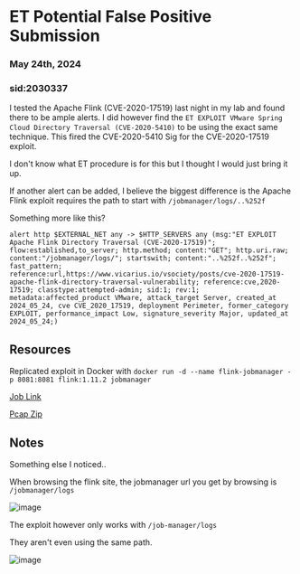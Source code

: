 # ET Potential False Positive Submission
### May 24th, 2024
### sid:2030337

I tested the Apache Flink (CVE-2020-17519) last night in my lab and found there to be ample alerts. I did however find the `ET EXPLOIT VMware Spring Cloud Directory Traversal (CVE-2020-5410)` to be using the exact same technique. This fired the CVE-2020-5410 Sig for the CVE-2020-17519 exploit.

I don't know what ET procedure is for this but I thought I would just bring it up.

If another alert can be added, I believe the biggest difference is the Apache Flink exploit requires the path to start with `/jobmanager/logs/..%252f`

Something more like this?

```alert http $EXTERNAL_NET any -> $HTTP_SERVERS any (msg:"ET EXPLOIT Apache Flink Directory Traversal (CVE-2020-17519)"; flow:established,to_server; http.method; content:"GET"; http.uri.raw; content:"/jobmanager/logs/"; startswith; content:"..%252f..%252f"; fast_pattern; reference:url,https://www.vicarius.io/vsociety/posts/cve-2020-17519-apache-flink-directory-traversal-vulnerability; reference:cve,2020-17519; classtype:attempted-admin; sid:1; rev:1; metadata:affected_product VMware, attack_target Server, created_at 2024_05_24, cve CVE_2020_17519, deployment Perimeter, former_category EXPLOIT, performance_impact Low, signature_severity Major, updated_at 2024_05_24;)```

## Resources

Replicated exploit in Docker with `docker run -d --name flink-jobmanager -p 8081:8081 flink:1.11.2 jobmanager`

[Job Link](https://dalton.securitymidwest.net/dalton/coverage/job/582843c84741da8c)

[Pcap Zip](https://github.com/eatinsundip/Suricata/files/15434992/apache.zip)

## Notes

Something else I noticed..

When browsing the flink site, the jobmanager url you get by browsing is `/jobmanager/logs`

![image](https://github.com/eatinsundip/Suricata/assets/43767555/548c1903-d553-420c-a31d-3f72a2a32c87)

The exploit however only works with `/job-manager/logs`

They aren't even using the same path.

![image](https://github.com/eatinsundip/Suricata/assets/43767555/8bd1f253-7138-4862-9a79-f06ec628521c)
